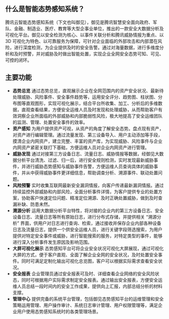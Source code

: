 ## 什么是智能态势感知系统？
腾讯云智能态势感知系统（下文也叫御见），御见是腾讯智慧安全面向政府、军队、金融、制造业、医疗、教育等大型企事业单位，推出的一款安全大数据分析及可视化平台。御见以安全检测为核心、以事件关联分析和腾讯威胁情报为重点、以 3D 可视化为特色、以可靠服务为保障，可针对企业面临的外部攻击和内部潜在风险，进行深度检测，为企业提供及时的安全告警。通过对海量数据，进行多维度分析和及时预警，并对威胁及时做出智能处置，实现企业全网安全态势可知、可见、可控的闭环。

## 主要功能
- **态势总览**
通过态势总览，直观展示企业在全网范围内的资产安全状况、最新待处理威胁、风险事件、安全事件趋势等，运用安全评分、趋势图、柱状图、分布图等直观图形，实现可视化展示，结合平台所收集、加工、分析后的多维数据，直观查看结果，方便安全运维人员及时发现和处理威胁，从而帮助客户有效洞察企业所面临的外部威胁和内部脆弱性风险，极大地提高了安全运维团队的监测、管理、处置安全事件的效率。
- **资产感知**
为用户提供资产可视，从资产的角度了解安全态势。盘点现有资产，对资产进行编辑管理。通过流量发现、第三设备导入、用户主动添加等手段，摸清企业内网资产，建立完整、丰富的资产库，为实现威胁、风险事件与企业内网资产紧密关联打下基础，方便运维人员对企业内网资产进行管理。
- **威胁发现**
通过对接第三方设备日志、流量日志、威胁情报等数据，经御见大数据分析平台清洗、过滤、归一后，进行安全规则检测，实时发现最新威胁事件，并进行威胁态势感知与威胁事件告警，方便运维人员查询具体的威胁事件，并从中获得威胁事件更详细信息，帮助调查分析、溯源事件、联动处置问题。
- **风险预警**
实时收集互联网最新安全漏洞情报，向客户传递最新漏洞情报。通过持续监控外部威胁和内部风险，全面分析事件详情，为客户提供专业的处置方案，协助客户快速定位问题、精准定位溯源、及时正确处置威胁，做到及时查漏补缺、防患未然。
- **溯源分析**
运用大数据分析平台特性，将对接的企业内的第三方设备日志、安全设备日志、流量日志等所有原始日志，进行分布式存储，并提供相关 “溯源分析” 界面，供用户对日志进行查询、检索，通过接收并保存企业内部各种设备日志及流量日志，提供一个供安全运维人员，进行关键字段筛选搜索，为用户提供对特定安全事件或威胁，进行智能搜索的服务，对特定类型的事件，能够进行深入分析事件发生原因及影响范围。
- **大屏可视化展示**
态势感知平台可将企业安全状况可视化大屏展现，通过可视化大屏的方式，便于客户直观、全面了解企业全网的安全状况，及时处置安全事件。同时可满足定制化输出可视化总览图，客户可以根据实际需求查看安全状况。
- **安全报表**
企业管理员通过安全报表可及时、详细查看企业网络的安全风险状态，同时可根据用户实际需求制定安全报表。通过输出安全报表，方便安全运维人员总结一段时间内的安全工作成果，提供向上汇报，内部总结分析的材料支撑。
- **管理中心**
提供完备的系统平台管理，包括御见态势感知平台的运维管理和安全策略运用管理、用户操作审计、系统日志审计管理、用户权限管理等，满足企业用户使用态势感知系统时的各类管理场景。
